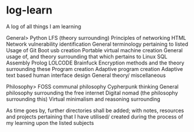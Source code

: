 # log-learn
A log of all things I am learning







General>
Python
LFS (theory surrounding) 
Principles of networking
HTML
Network vulnerability identification
General terminology pertaining to listed
Usage of Git
Boot usb creation
Portable virtual machine creation
General usage of, and theory surrounding that which pertains to Linux
SQL
Assembly
Prolog
LOLCODE
Brainfuck
Encryption methods and the theory surrounding these
Program creation
Adaptive program creation
Adaptive text based human interface design
General theory/ miscellaneous 




Philosophy>
FOSS communal philosophy
Cypherpunk thinking 
General philosophy surrounding the free internet
Digital nomad (the philosophy surrounding this)
Virtual minimalism and reasoning surrounding 




As time goes by, further directories shall be added; with notes, resources and projects pertaining that I have utilised/ created during the process of my learning upon the listed subjects




